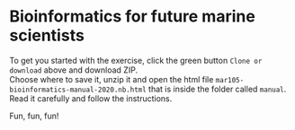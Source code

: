 # Bioinformatics for future marine scientists

To get you started with the exercise, click the green button `Clone or download` above and download ZIP.  
Choose where to save it, unzip it and open the html file `mar105-bioinformatics-manual-2020.nb.html` that is inside the folder called `manual`. Read it carefully and follow the instructions.

Fun, fun, fun!
